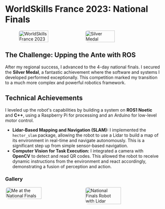 # WorldSkills France 2023: National Finals

<!-- grid-2 -->
<div style="display: flex; gap: 16px; justify-content: center;">
    <img src="img/worldskills/fnat/ws_fr23.jpg" alt="WorldSkills France 2023" style="width: 48%; max-width: 200px; height: auto; object-fit: contain; border-radius: 8px;">
    <img src="img/worldskills/fnat/pic_medal_2.png" alt="Silver Medal" style="width: 48%; max-width: 200px; height: auto; object-fit: contain; border-radius: 8px;">
</div>
<!-- end-grid -->

## The Challenge: Upping the Ante with ROS
After my regional success, I advanced to the 4-day national finals. I secured the **Silver Medal**, a fantastic achievement where the software and systems I developed performed exceptionally. This competition marked my transition to a much more complex and powerful robotics framework.

## Technical Achievements
I leveled up the robot's capabilities by building a system on **ROS1 Noetic** and **C++**, using a Raspberry Pi for processing and an Arduino for low-level motor control.

- **Lidar-Based Mapping and Navigation (SLAM):** I implemented the `hector_slam` package, allowing the robot to use a Lidar to build a map of its environment in real-time and navigate autonomously. This is a significant step up from simple sensor-based navigation.
- **Computer Vision for Task Execution:** I integrated a camera with **OpenCV** to detect and read QR codes. This allowed the robot to receive dynamic instructions from the environment and react accordingly, demonstrating a fusion of perception and action.

### Gallery
<!-- grid-2 -->
<div style="display: flex; gap: 16px; justify-content: center;">
    <img src="img/worldskills/fnat/picture_me_fnat.jpg" alt="Me at the National Finals" style="width: 48%; height: auto; object-fit: contain; border-radius: 8px;">
    <img src="img/worldskills/fnat/robot_fnat.jpg" alt="National Finals Robot with Lidar" style="width: 48%; height: auto; object-fit: contain; border-radius: 8px;">
</div>
<!-- end-grid -->